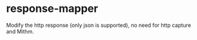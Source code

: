 # response-mapper

Modify the http response (only json is supported), no need for http capture and Mithm.